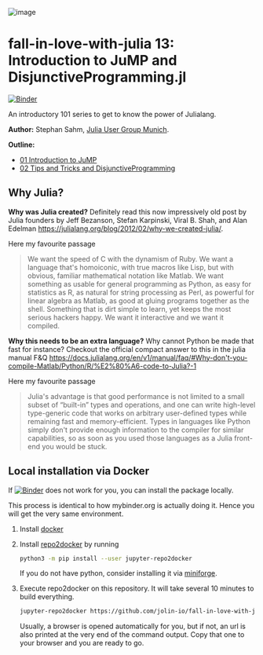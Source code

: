 ![image](logo-fall-in-love-with-julia.png)

# fall-in-love-with-julia 13: Introduction to JuMP and DisjunctiveProgramming.jl

[![Binder](https://mybinder.org/badge_logo.svg)](https://notebooks.gesis.org/binder/v2/gh/jolin-io/fall-in-love-with-julia-14/main)

An introductory 101 series to get to know the power of Julialang.

**Author:** Stephan Sahm, [Julia User Group Munich](https://www.meetup.com/Julia-User-Group-Munich/).

**Outline:**
- [01 Introduction to JuMP](https://notebooks.gesis.org/binder/v2/gh/jolin-io/fall-in-love-with-julia-14/main?filepath=01%20Introduction%20to%20JuMP.ipynb)
- [02 Tips and Tricks and DisjunctiveProgramming](https://notebooks.gesis.org/binder/v2/gh/jolin-io/fall-in-love-with-julia-14/main?filepath=02%20Tips%20and%20Tricks%20and%20DisjunctiveProgramming.ipynb)


## Why Julia?

**Why was Julia created?**
Definitely read this now impressively old post by Julia founders by Jeff Bezanson, Stefan Karpinski, Viral B. Shah, and Alan Edelman https://julialang.org/blog/2012/02/why-we-created-julia/.

Here my favourite passage

> We want the speed of C with the dynamism of Ruby. We want a language that's homoiconic, with true macros like Lisp, but with obvious, familiar mathematical notation like Matlab. We want something as usable for general programming as Python, as easy for statistics as R, as natural for string processing as Perl, as powerful for linear algebra as Matlab, as good at gluing programs together as the shell. Something that is dirt simple to learn, yet keeps the most serious hackers happy. We want it interactive and we want it compiled.

**Why this needs to be an extra language?** Why cannot Python be made that fast for instance?
Checkout the official compact answer to this in the julia manual F&Q https://docs.julialang.org/en/v1/manual/faq/#Why-don't-you-compile-Matlab/Python/R/%E2%80%A6-code-to-Julia?-1

Here my favourite passage

> Julia's advantage is that good performance is not limited to a small subset of “built-in” types and operations, and one can write high-level type-generic code that works on arbitrary user-defined types while remaining fast and memory-efficient.
> Types in languages like Python simply don't provide enough information to the compiler for similar capabilities, so as soon as you used those languages as a Julia front-end you would be stuck.


## Local installation via Docker

If [![Binder](https://mybinder.org/badge_logo.svg)](https://notebooks.gesis.org/binder/v2/gh/jolin-io/fall-in-love-with-julia-14/main) does not work for you, you can install the package locally.

This process is identical to how mybinder.org is actually doing it. Hence you will get the very same environment.

1. Install [docker](https://docs.docker.com/get-docker/)

2. Install [repo2docker](https://repo2docker.readthedocs.io/en/latest/install.html) by running

    ```bash
    python3 -m pip install --user jupyter-repo2docker
    ```

    If you do not have python, consider installing it via [miniforge](https://github.com/conda-forge/miniforge).

3. Execute repo2docker on this repository. It will take several 10 minutes to build everything.

    ```bash
    jupyter-repo2docker https://github.com/jolin-io/fall-in-love-with-julia-14
    ```

    Usually, a browser is opened automatically for you, but if not, an url is also printed at the very end of the command output. Copy that one to your browser and you are ready to go.

